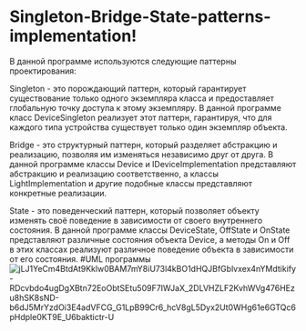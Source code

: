 # Singleton-Bridge-State-patterns-implementation!
В данной программе используются следующие паттерны проектирования:

Singleton - это порождающий паттерн, который гарантирует существование только одного экземпляра класса и предоставляет глобальную точку доступа к этому экземпляру. В данной программе класс DeviceSingleton реализует этот паттерн, гарантируя, что для каждого типа устройства существует только один экземпляр объекта.

Bridge - это структурный паттерн, который разделяет абстракцию и реализацию, позволяя им изменяться независимо друг от друга. В данной программе классы Device и IDeviceImplementation представляют абстракцию и реализацию соответственно, а классы LightImplementation и другие подобные классы представляют конкретные реализации.

State - это поведенческий паттерн, который позволяет объекту изменять своё поведение в зависимости от своего внутреннего состояния. В данной программе классы DeviceState, OffState и OnState представляют различные состояния объекта Device, а методы On и Off в этих классах реализуют различное поведение объекта в зависимости от его состояния.
#UML программы
![jLJ1YeCm4BtdAt9Kklw0BAM7mY8iU73l4kBO1dHQJBfGblvxex4nYMdtikify-RDcvbdo4ugDgXBtn72EoObtSEtu509F7IWJaX_2DLVHZLF2KvhWVg476HEzu8hSK8sND-b6dJ5MrYzdOi3E4adVFCG_G1LpB99Cr6_hcV8gL5Dyx2Ut0WHg61e6GTQc6pHdple0KT9E_U6baktictr-U](https://user-images.githubusercontent.com/104532816/231235021-9f487634-e135-43b7-b2f2-018c424353a0.png)
